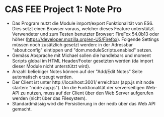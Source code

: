 ﻿# CAS FEE Project 1: Note Pro

- Das Program nutzt die Module import/export Funktionalität von ES6. Dies setzt einen Browser voraus, welcher dieses Feature unterstützt. Verwendeter und zum Testen benutzter Browser: FireFox 54.0b13 oder höher (https://developer.mozilla.org/en-US/Firefox). Folgende Settings müssen noch zusätzlich gesetzt werden: in der Adressbar "about:config" eintippen und "dom.moduleScripts.enabled" setzen.
- Gemäss Absprache mit Michael sollen die handlebars und moment Scripts global im HTML Header/Footer gesetzten werden (da import dieser Module nicht unterstützt wird).
- Anzahl beliebiger Notes können auf der "Add/Edit Notes" Seite automatisch erzeugt werden.
- Der Client ist unter http://localhost:3001/ erreichbar (app.js mit node starten: "node app.js"). Um die Funktionalität der serverseitigen Web-API zu nutzen, muss auf der Client über den Web Server aufgerufen werden (nicht über das Filesystem).
- Standardmässig wird die Persistierung in der nedb über das Web API gemacht.